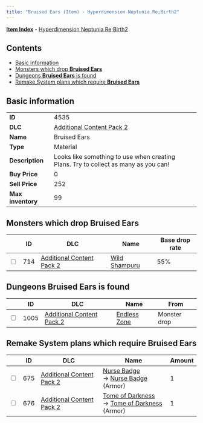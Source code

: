 ```yaml
---
title: "Bruised Ears (Item) - Hyperdimension Neptunia Re;Birth2"
---
```


[**Item Index**](/neptunia/rb2/item/index.html) - [Hyperdimension Neptunia Re;Birth2](/neptunia/rb2)

## Contents

- [Basic information](#basic-information)
- [Monsters which drop **Bruised Ears**](#monsters-which-drop-bruised-ears)
- [Dungeons **Bruised Ears** is found](#dungeons-bruised-ears-is-found)
- [Remake System plans which require **Bruised Ears**](#remake-system-plans-which-require-bruised-ears)

## Basic information

|   |   |
| -- | -- |
| **ID** | 4535 |
| **DLC** | [Additional Content Pack 2](/neptunia/rb2/dlc/4-pack2.html) |
| **Name** | Bruised Ears |
| **Type** | Material |
| **Description** | Looks like something to use when creating Plans. Try to collect as many as you can! |
| **Buy Price** | 0 |
| **Sell Price** | 252 |
| **Max inventory** | 99 |

## Monsters which drop **Bruised Ears**

|    | ID | DLC | Name | Base drop rate |
| -- | -- | --- | ---- | -------------- |
| <input type="checkbox" id="rb2-monster-4-714" class="trackbox" /> | 714 | [Additional Content Pack 2](/neptunia/rb2/dlc/4-pack2.html) | [Wild Shampuru](/neptunia/rb2/monster/4-714-wild-shampuru.html) | 55% |

## Dungeons **Bruised Ears** is found

|    | ID | DLC | Name | From |
| -- | -- | --- | ---- | ---- |
| <input type="checkbox" id="rb2-dungeon-4-1005" class="trackbox" /> | 1005 | [Additional Content Pack 2](/neptunia/rb2/dlc/4-pack2.html) | [Endless Zone](/neptunia/rb2/dungeon/4-1005-endless-zone.html) | Monster drop |

## Remake System plans which require **Bruised Ears**

|    | ID | DLC | Name | Amount |
| -- | -- | --- | ---- | ------ |
| <input type="checkbox" id="rb2-remake-4-675" class="trackbox" /> | 675 | [Additional Content Pack 2](/neptunia/rb2/dlc/4-pack2.html) | [Nurse Badge](/neptunia/rb2/remake/4-675-nurse-badge.html)<br />→ [Nurse Badge](/neptunia/rb2/item/4-4543-nurse-badge.html) (Armor) | 1 |
| <input type="checkbox" id="rb2-remake-4-676" class="trackbox" /> | 676 | [Additional Content Pack 2](/neptunia/rb2/dlc/4-pack2.html) | [Tome of Darkness](/neptunia/rb2/remake/4-676-tome-of-darkness.html)<br />→ [Tome of Darkness](/neptunia/rb2/item/4-4544-tome-of-darkness.html) (Armor) | 1 |
